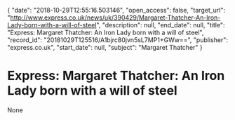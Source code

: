 {
  "date": "2018-10-29T12:55:16.503146", 
  "open_access": false, 
  "target_url": "http://www.express.co.uk/news/uk/390429/Margaret-Thatcher-An-Iron-Lady-born-with-a-will-of-steel", 
  "description": null, 
  "end_date": null, 
  "title": "Express: Margaret Thatcher: An Iron Lady born with a will of steel", 
  "record_id": "20181029T125516/A1bjrc80jvn5sL7MP1+GWw==", 
  "publisher": "express.co.uk", 
  "start_date": null, 
  "subject": "Margaret Thatcher"
}

# Express: Margaret Thatcher: An Iron Lady born with a will of steel

None